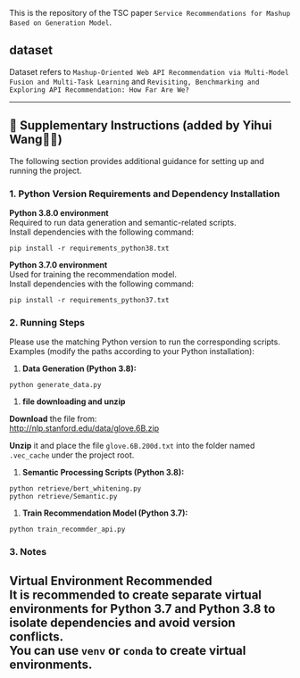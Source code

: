 This is the repository of the TSC paper `Service Recommendations for Mashup Based on Generation Model`.

## dataset

Dataset refers to `Mashup-Oriented Web API Recommendation via Multi-Model Fusion and Multi-Task Learning` and `Revisiting, Benchmarking and Exploring API Recommendation: How Far Are We?`

***

## **🔧 Supplementary Instructions (added by Yihui Wang**👩‍💻)

The following section provides additional guidance for setting up and running the project.

### 1. Python Version Requirements and Dependency Installation

&#x20;

**Python 3.8.0 environment**\
Required to run data generation and semantic-related scripts.\
Install dependencies with the following command:

    pip install -r requirements_python38.txt

**Python 3.7.0 environment**\
Used for training the recommendation model.\
Install dependencies with the following command:

    pip install -r requirements_python37.txt

### 2. Running Steps

Please use the matching Python version to run the corresponding scripts. Examples (modify the paths according to your Python installation):

1.  **Data Generation (Python 3.8):**

<!---->

    python generate_data.py

1.  **file downloading and unzip**

**Download** the file from:\
<http://nlp.stanford.edu/data/glove.6B.zip>

**Unzip** it and place the file `glove.6B.200d.txt` into the folder named `.vec_cache` under the project root.



1.  **Semantic Processing Scripts (Python 3.8):**

<!---->

    python retrieve/bert_whitening.py
    python retrieve/Semantic.py

1.  **Train Recommendation Model (Python 3.7):**

<!---->

    python train_recommder_api.py

### 3. Notes

**Virtual Environment Recommended**\
It is recommended to create separate virtual environments for Python 3.7 and Python 3.8 to isolate dependencies and avoid version conflicts.\
You can use `venv` or `conda` to create virtual environments.
-------------------------------------------------------------

